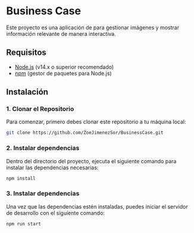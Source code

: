 # Business Case

Este proyecto es una aplicación de para gestionar imágenes y mostrar información relevante de manera interactiva.

## Requisitos

- [Node.js](https://nodejs.org/) (v14.x o superior recomendado)
- [npm](https://www.npmjs.com/) (gestor de paquetes para Node.js)

## Instalación

### 1. Clonar el Repositorio

Para comenzar, primero debes clonar este repositorio a tu máquina local:

```bash
git clone https://github.com/ZoeJimenezSor/BusinessCase.git 
```

### 2. Instalar dependencias

Dentro del directorio del proyecto, ejecuta el siguiente comando para instalar las dependencias necesarias:
```bash
npm install
```
### 3. Instalar dependencias

Una vez que las dependencias estén instaladas, puedes iniciar el servidor de desarrollo con el siguiente comando:
```bash
npm run start
```